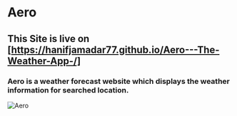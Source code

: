 # Aero
## This Site is live on [https://hanifjamadar77.github.io/Aero---The-Weather-App-/]
### Aero is a weather forecast website which displays the weather information for searched location.

![Aero](https://github.com/user-attachments/assets/df1b871e-19d2-41fe-a80b-8f058c274c7c)
